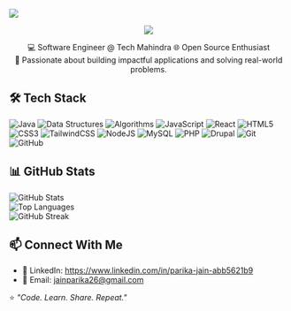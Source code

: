 ![](https://komarev.com/ghpvc/?username=parikajain09&color=green&style=flat-square)

<p align="center">
  <img src="https://capsule-render.vercel.app/api?type=waving&color=0:2E8B57,100:006400&height=120&section=header&text=Hello,%20I'm%20Parika%20Jain.&fontSize=40&fontColor=ffffff&animation=fadeIn&fontAlignY=35" />
</p>

<p align="center";style="color:blue; font-family:Georgia, serif;">
💻 Software Engineer @ Tech Mahindra 
🌐 Open Source Enthusiast<br>
🌱 Passionate about building impactful applications and solving real-world problems.
</p>




## 🛠️ Tech Stack  

![Java](https://img.shields.io/badge/Java-ED8B00?style=for-the-badge&logo=openjdk&logoColor=white)
![Data Structures](https://img.shields.io/badge/Data%20Structures-02569B?style=for-the-badge&logo=databricks&logoColor=white)
![Algorithms](https://img.shields.io/badge/Algorithms-FF6F00?style=for-the-badge&logo=apacheairflow&logoColor=white)
![JavaScript](https://img.shields.io/badge/JavaScript-323330?style=for-the-badge&logo=javascript&logoColor=F7DF1E)
![React](https://img.shields.io/badge/React-20232A?style=for-the-badge&logo=react&logoColor=61DAFB)
![HTML5](https://img.shields.io/badge/HTML5-E34F26?style=for-the-badge&logo=html5&logoColor=white)
![CSS3](https://img.shields.io/badge/CSS3-1572B6?style=for-the-badge&logo=css3&logoColor=white)
![TailwindCSS](https://img.shields.io/badge/TailwindCSS-38B2AC?style=for-the-badge&logo=tailwind-css&logoColor=white)
![NodeJS](https://img.shields.io/badge/Node.js-43853D?style=for-the-badge&logo=node-dot-js&logoColor=white)
![MySQL](https://img.shields.io/badge/MySQL-4479A1?style=for-the-badge&logo=mysql&logoColor=white)
![PHP](https://img.shields.io/badge/PHP-777BB4?style=for-the-badge&logo=php&logoColor=white)
![Drupal](https://img.shields.io/badge/Drupal-0678BE?style=for-the-badge&logo=drupal&logoColor=white)
![Git](https://img.shields.io/badge/Git-F05032?style=for-the-badge&logo=git&logoColor=white)
![GitHub](https://img.shields.io/badge/GitHub-100000?style=for-the-badge&logo=github&logoColor=white)




## 📊 GitHub Stats  

![GitHub Stats](https://github-readme-stats.vercel.app/api?username=parikajain09&show_icons=true&theme=tokyonight)  
![Top Languages](https://github-readme-stats.vercel.app/api/top-langs/?username=parikajain09&layout=compact&theme=tokyonight)  
![GitHub Streak](https://streak-stats.demolab.com?user=parikajain09&theme=tokyonight&hide_border=true)  



## 📫 Connect With Me  

- 💼 LinkedIn: https://www.linkedin.com/in/parika-jain-abb5621b9 
- 📧 Email: jainparika26@gmail.com  



⭐️ *"Code. Learn. Share. Repeat."*

